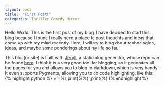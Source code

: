 ```yaml
---
layout: post
title:  "First Post!"
categories: Thriller Comedy Horror
---
```


Hello World! This is the first post of my blog. I have decided to start this blog because I found I really need a place to post thoughts and ideas that come up with my mind recently. Here, I will try to blog about technologies, ideas, and maybe some ponderings about my life so far.

This blog(or site) is built with [Jekyll][jekyll], a static blog generator, whose repo can be found [here][jekyll-gh]. I think it is a very good tool for blogging, as it generates all the pages for you and allows you to blog in Markdown, which is very handy. It even supports Pygments, allowing you to do code highlighting, like this:
{% highlight python %}
_='_=%r;print(_%%_)';print(_%_)
{% endhighlight %}

[jekyll-gh]: https://github.com/mojombo/jekyll
[jekyll]:    http://jekyllrb.com